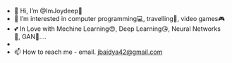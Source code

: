 - 👋 Hi, I’m @ImJoydeep👦
- 👀 I’m interested in computer programming💻, travelling🧳, video games🎮
- 💕 In Love with Mechine Learning😍, Deep Learning😘, Neural Networks💖, GAN💞....
-
- 📫 How to reach me - email. jbaidya42@gmail.com
 
<!---
ImJoydeep/ImJoydeep is a ✨ special ✨ repository because its `README.md` (this file) appears on your GitHub profile.
You can click the Preview link to take a look at your changes.
--->
